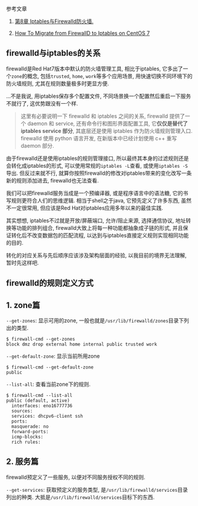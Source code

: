 
参考文章

1. [第8章 Iptables与Firewalld防火墙. ](http://www.linuxprobe.com/chapter-08.html?jimmo5550)

2. [How To Migrate from FirewallD to Iptables on CentOS 7](https://www.digitalocean.com/community/tutorials/how-to-migrate-from-firewalld-to-iptables-on-centos-7)

## firewalld与iptables的关系

firewalld是Red Hat7版本中默认的防火墙管理工具, 相比于iptables, 它多出了一个`zone`的概念, 包括`trusted`, `home`, `work`等多个应用场景, 用快速切换不同环境下的防火墙规则, 尤其在规则数量极多时更显方便.

...不是我说, 用iptables保存多个配置文件, 不同场景换一个配置然后重启一下服务不就行了, 这优势跟没有一个样.

> 这里有必要说明一下 firewalld 和 iptables 之间的关系,  firewalld 提供了一个 daemon 和 service, 还有命令行和图形界面配置工具, 它**仅仅是替代了 iptables service 部分**, 其底层还是使用 iptables 作为防火墙规则管理入口. firewalld 使用 python 语言开发, 在新版本中已经计划使用 c++ 重写 daemon 部分. 

由于firewalld还是使用iptables的规则管理接口, 所以最终其本身的过滤规则还是会转化成iptables的形式, 可以使用常规的`iptables -L`查看, 或使用`iptables -S`导出. 但反过来就不行, 就算你按照firewalld的修改对iptables带来的变化改写一条新的规则添加进去, firewalld也无法查看. 

我们可以把firewalld服务当成是一个预编译器, 或是程序语言中的语法糖, 它的书写规则更符合人们的思维逻辑. 相当于shell之于java, 它预先定义了许多东西, 虽然不一定很常用, 但应该是Red Hat对iptables应用多年以来的最佳实践. 

其实想想, iptables不过就是开放/屏蔽端口, 允许/阻止来源, 选择通信协议, 地址转换等功能的排列组合, firewalld大致上将每一种功能都抽象成子链的形式, 并且保证转化后不改变数据包的匹配流程, 以达到与iptables直接定义规则实现相同功能的目的.

转化的对应关系与先后顺序应该涉及架构层面的经验, 以我目前的境界无法理解, 暂时先这样吧.

## firewalld的规则定义方式

## 1. zone篇

`--get-zones`: 显示可用的zone, 一般也就是`/usr/lib/firewalld/zones`目录下列出的类型.

```
$ firewall-cmd --get-zones 
block dmz drop external home internal public trusted work
```

`--get-default-zone`: 显示当前所用zone

```
$ firewall-cmd --get-default-zone 
public
```

`--list-all`: 查看当前zone下的规则.

```
$ firewall-cmd --list-all
public (default, active)
  interfaces: eno16777736
  sources: 
  services: dhcpv6-client ssh
  ports: 
  masquerade: no
  forward-ports: 
  icmp-blocks: 
  rich rules: 
```


## 2. 服务篇

firewalld预定义了一些服务, 以便对不同服务授权不同的规则.

`--get-services`: 获取预定义的服务类型, 是`/usr/lib/firewalld/services`目录列出的种类. 大抵是`/usr/lib/firewalld/services`目标下的东西.
